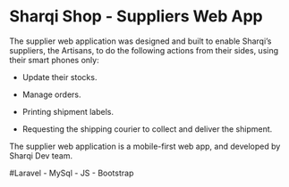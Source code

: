 # Sharqi Shop - Suppliers Web App


The supplier web application was designed and built to  enable Sharqi’s suppliers, the Artisans, to do the following actions from their sides, using their smart phones only:

- Update their stocks.

- Manage orders.

- Printing shipment labels.

- Requesting the shipping courier to collect and deliver the shipment.

The supplier web application is a mobile-first web app, and developed by Sharqi Dev team.

#Laravel - MySql - JS - Bootstrap